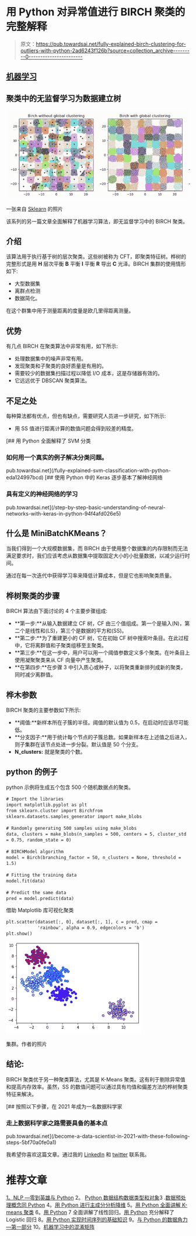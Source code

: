 # 用 Python 对异常值进行 BIRCH 聚类的完整解释

> 原文：<https://pub.towardsai.net/fully-explained-birch-clustering-for-outliers-with-python-2ad6243f126b?source=collection_archive---------0----------------------->

## [机器学习](https://towardsai.net/p/category/machine-learning)

## 聚类中的无监督学习为数据建立树

![](img/8d3197309fac646dceb807e79aec8977.png)

一张来自 [Sklearn](https://scikit-learn.org/stable/modules/clustering.html#birch) 的照片

该系列的另一篇文章全面解释了机器学习算法，即无监督学习中的 BIRCH 聚类。

## 介绍

该算法用于执行基于树的层次聚类。这些树被称为 CFT，即聚类特征树。桦树的完整形式是用 **H** 层次平衡 **B** 平衡 **I** 平衡 **R** 导出 **C** 光泽。BIRCH 集群的使用情形如下:

*   大型数据集
*   离群点检测
*   数据简化。

在这个群集中用于测量距离的度量是欧几里得距离测量。

## 优势

有几点 BIRCH 在聚类算法中非常有用，如下所示:

*   处理数据集中的噪声非常有用。
*   发现聚类和子聚类的良好质量是有用的。
*   需要较少的数据集扫描过程以降低 I/O 成本，这是存储器有效的。
*   它远远优于 DBSCAN 聚类算法。

## 不足之处

每种算法都有优点，但也有缺点，需要研究人员进一步研究，如下所示:

*   用 SS 值进行距离计算的数值问题会得到较差的精度。

[](/fully-explained-svm-classification-with-python-eda124997bcd) [## 用 Python 全面解释了 SVM 分类

### 如何用一个真实的例子解决分类问题。

pub.towardsai.net](/fully-explained-svm-classification-with-python-eda124997bcd) [](/step-by-step-basic-understanding-of-neural-networks-with-keras-in-python-94f4afd026e5) [## 使用 Python 中的 Keras 逐步基本了解神经网络

### 具有定义的神经网络的学习

pub.towardsai.net](/step-by-step-basic-understanding-of-neural-networks-with-keras-in-python-94f4afd026e5) 

## 什么是 MiniBatchKMeans？

当我们得到一个大规模数据集，而 BIRCH 由于使用整个数据集的内存限制而无法满足要求时，我们应该考虑从数据集中提取固定大小的小批量数据，以减少运行时间。

通过在每一次迭代中获得学习率来降低计算成本，但是它也影响聚类质量。

## 桦树聚类的步骤

BIRCH 算法由下面讨论的 4 个主要步骤组成:

*   **第一步:**从输入数据建立 CF 树，CF 由三个值组成。第一个是输入(N)，第二个是线性和(LS)，第三个是数据的平方和(SS)。
*   **第二步:**为了重建更小的 CF 树，它在初始 CF 树中搜索叶条目。在此过程中，它将离群值和子聚类组移至主聚类。
*   **第三步:**在这一步中，用户可以用一个阈值参数定义多个聚类。在叶条目上使用凝聚聚类来从 CF 向量中产生聚类。
*   **在第四步:**在步骤 3 中引入质心或种子，以将聚类重新排列成新的聚类，同时减少离群值。

## 桦木参数

BIRCH 聚类的主要参数如下所示:

*   **阈值:**新样本所在子簇的半径。阈值的默认值为 0.5，在启动时应该尽可能低。
*   **分支因子:**用于统计每个节点的子簇总数。如果新样本在上述值之后进入，则子集群在该节点处进一步分裂。默认值是 50 个分支。
*   **N_clusters:** 就是聚类的个数。

## python 的例子

python 示例将生成五个包含 500 个随机数据点的聚类。

```
# Import the libraries
import matplotlib.pyplot as plt
from sklearn.cluster import Birchfrom sklearn.datasets.samples_generator import make_blobs

# Randomly generating 500 samples using make_blobs
data, clusters = make_blobs(n_samples = 500, centers = 5, cluster_std = 0.75, random_state = 0)

# BIRCHModel algorithm
model = Birch(branching_factor = 50, n_clusters = None, threshold = 1.5)

# Fitting the training data
model.fit(data)

# Predict the same data
pred = model.predict(data)
```

借助 Matplotlib 库可视化聚类

```
plt.scatter(dataset[:, 0], dataset[:, 1], c = pred, cmap =
            'rainbow', alpha = 0.9, edgecolors = 'b')
plt.show()
```

![](img/b9b0e03db3f981c37da7bb2a0e3daa51.png)

集群。作者的照片

## 结论:

BIRCH 聚类优于另一种聚类算法，尤其是 K-Means 聚类。这有利于剔除异常值和提高内存效率。虽然，SS 的数值问题可以通过具有均值和偏差方法的桦树聚类特征来解决。

[](/become-a-data-scientist-in-2021-with-these-following-steps-5bf70a0fe0a1) [## 按照以下步骤，在 2021 年成为一名数据科学家

### 走上数据科学家之路需要具备的基本点

pub.towardsai.net](/become-a-data-scientist-in-2021-with-these-following-steps-5bf70a0fe0a1) 

我希望你喜欢这篇文章。通过我的 [LinkedIn](https://www.linkedin.com/in/data-scientist-95040a1ab/) 和 [twitter](https://twitter.com/amitprius) 联系我。

# 推荐文章

[1。NLP —零到英雄与 Python](https://medium.com/towards-artificial-intelligence/nlp-zero-to-hero-with-python-2df6fcebff6e?sk=2231d868766e96b13d1e9d7db6064df1)
2。 [Python 数据结构数据类型和对象](https://medium.com/towards-artificial-intelligence/python-data-structures-data-types-and-objects-244d0a86c3cf?sk=42f4b462499f3fc3a160b21e2c94dba6)3 .[数据预处理概念同 Python](/data-preprocessing-concepts-with-python-b93c63f14bb6?source=friends_link&sk=5cc4ac66c6c02a6f02077fd43df9681a)
4。[用 Python 进行主成分分析降维](/principal-component-analysis-in-dimensionality-reduction-with-python-1a613006d531?source=friends_link&sk=3ed0671fdc04ba395dd36478bcea8a55)
5。[用 Python 全面讲解 K-means 聚类](https://medium.com/towards-artificial-intelligence/fully-explained-k-means-clustering-with-python-e7caa573176a?source=friends_link&sk=9c5c613ceb10f2d203712634f3b6fb28)
6。[用 Python](https://medium.com/towards-artificial-intelligence/fully-explained-linear-regression-with-python-fe2b313f32f3?source=friends_link&sk=53c91a2a51347ec2d93f8222c0e06402)
7 全面讲解了线性回归。[用 Python](https://medium.com/towards-artificial-intelligence/fully-explained-logistic-regression-with-python-f4a16413ddcd?source=friends_link&sk=528181f15a44e48ea38fdd9579241a78)
充分解释了 Logistic 回归 8。[用 Python 实现时间序列的基础知识](https://medium.com/towards-artificial-intelligence/basic-of-time-series-with-python-a2f7cb451a76?source=friends_link&sk=09d77be2d6b8779973e41ab54ebcf6c5)
9。[与 Python 的数据角力—第一部分](/data-wrangling-with-python-part-1-969e3cc81d69?source=friends_link&sk=9c3649cf20f31a5c9ead51c50c89ba0b)
10。[机器学习中的混淆矩阵](https://medium.com/analytics-vidhya/confusion-matrix-in-machine-learning-91b6e2b3f9af?source=friends_link&sk=11c6531da0bab7b504d518d02746d4cc)